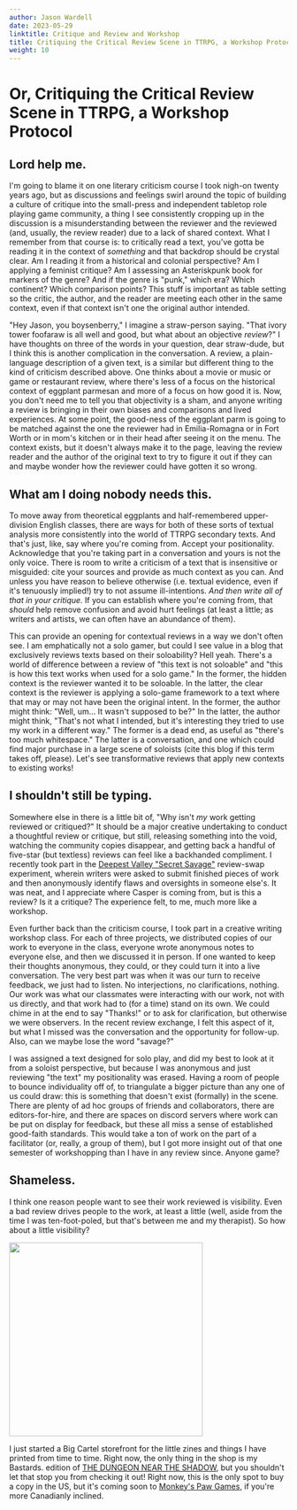 ```yaml
---
author: Jason Wardell
date: 2023-05-29
linktitle: Critique and Review and Workshop
title: Critiquing the Critical Review Scene in TTRPG, a Workshop Protocol
weight: 10
---
```

# Or, Critiquing the Critical Review Scene in TTRPG, a Workshop Protocol

## Lord help me.
I'm going to blame it on one literary criticism course I took nigh-on twenty years ago, but as discussions and feelings swirl around the topic of building a culture of critique into the small-press and independent tabletop role playing game community, a thing I see consistently cropping up in the discussion is a misunderstanding between the reviewer and the reviewed (and, usually, the review reader) due to a lack of shared context. What I remember from that course is: to critically read a text, you've gotta be reading it in the context of _something_ and that backdrop should be crystal clear. Am I reading it from a historical and colonial perspective? Am I applying a feminist critique? Am I assessing an Asteriskpunk book for markers of the genre? And if the genre is "punk," which era? Which continent? Which comparison points? This stuff is important as table setting so the critic, the author, and the reader are meeting each other in the same context, even if that context isn't one the original author intended.

"Hey Jason, you boysenberry," I imagine a straw-person saying. "That ivory tower foofaraw is all well and good, but what about an objective _review_?" I have thoughts on three of the words in your question, dear straw-dude, but I think this is another complication in the conversation. A review, a plain-language description of a given text, is a similar but different thing to the kind of criticism described above. One thinks about a movie or music or game or restaurant review, where there's less of a focus on the historical context of eggplant parmesan and more of a focus on how good it is. Now, you don't need me to tell you that objectivity is a sham, and anyone writing a review is bringing in their own biases and comparisons and lived experiences. At some point, the good-ness of the eggplant parm is going to be matched against the one the reviewer had in Emilia-Romagna or in Fort Worth or in mom's kitchen or in their head after seeing it on the menu. The context exists, but it doesn't always make it to the page, leaving the review reader and the author of the original text to try to figure it out if they can and maybe wonder how the reviewer could have gotten it so wrong. 

## What am I doing nobody needs this.
To move away from theoretical eggplants and half-remembered upper-division English classes, there are ways for both of these sorts of textual analysis more consistently into the world of TTRPG secondary texts. And that's just, like, say where you're coming from. Accept your positionality. Acknowledge that you're taking part in a conversation and yours is not the only voice. There is room to write a criticism of a text that is insensitive or misguided: cite your sources and provide as much context as you can. And unless you have reason to believe otherwise (i.e. textual evidence, even if it's tenuously implied!) try to not assume ill-intentions. _And then write all of that in your critique._ If you can establish where you're coming from, that _should_ help remove confusion and avoid hurt feelings (at least a little; as writers and artists, we can often have an abundance of them). 

This can provide an opening for contextual reviews in a way we don't often see. I am emphatically not a solo gamer, but could I see value in a blog that exclusively reviews texts based on their soloability? Hell yeah. There's a world of difference between a review of "this text is not soloable" and "this is how this text works when used for a solo game." In the former, the hidden context is the reviewer wanted it to be soloable. In the latter, the clear context is the reviewer is applying a solo-game framework to a text where that may or may not have been the original intent. In the former, the author might think: "Well, um... It wasn't supposed to be?" In the latter, the author might think, "That's not what I intended, but it's interesting they tried to use my work in a different way." The former is a dead end, as useful as "there's too much whitespace." The latter is a conversation, and one which could find major purchase in a large scene of soloists (cite this blog if this term takes off, please). Let's see transformative reviews that apply new contexts to existing works! 

## I shouldn't still be typing.
Somewhere else in there is a little bit of, "Why isn't _my_ work getting reviewed or critiqued?" It should be a major creative undertaking to conduct a thoughtful review or critique, but still, releasing something into the void, watching the community copies disappear, and getting back a handful of five-star (but textless) reviews can feel like a backhanded compliment. I recently took part in the [Deepest Valley "Secret Savage"](https://twitter.com/deepestvalleys/status/1660947777700888577?s=20) review-swap experiment, wherein writers were asked to submit finished pieces of work and then anonymously identify flaws and oversights in someone else's. It was neat, and I appreciate where Casper is coming from, but is this a review? Is it a critique? The experience felt, to me, much more like a workshop.

Even further back than the criticism course, I took part in a creative writing workshop class. For each of three projects, we distributed copies of our work to everyone in the class, everyone wrote anonymous notes to everyone else, and then we discussed it in person. If one wanted to keep their thoughts anonymous, they could, or they could turn it into a live conversation. The very best part was when it was our turn to receive feedback, we just had to listen. No interjections, no clarifications, nothing. Our work was what our classmates were interacting with our work, not with us directly, and that work had to (for a time) stand on its own. We could chime in at the end to say "Thanks!" or to ask for clarification, but otherwise we were observers. In the recent review exchange, I felt this aspect of it, but what I missed was the conversation and the opportunity for follow-up. Also, can we maybe lose the word "savage?" 

I was assigned a text designed for solo play, and did my best to look at it from a soloist perspective, but because I was anonymous and just reviewing "the text" my positionality was erased. Having a room of people to bounce individuality off of, to triangulate a bigger picture than any one of us could draw: this is something that doesn't exist (formally) in the scene. There are plenty of ad hoc groups of friends and collaborators, there are editors-for-hire, and there are spaces on discord servers where work can be put on display for feedback, but these all miss a sense of established good-faith standards. This would take a ton of work on the part of a facilitator (or, really, a group of them), but I got more insight out of that one semester of workshopping than I have in any review since. Anyone game?

## Shameless.
I think one reason people want to see their work reviewed is visibility. Even a bad review drives people to the work, at least a little (well, aside from the time I was ten-foot-poled, but that's between me and my therapist). So how about a little visibility? 

<img src="https://assets.bigcartel.com/product_images/361643191/IMG_6565.jpg" width=350 />

I just started a Big Cartel storefront for the little zines and things I have printed from time to time. Right now, the only thing in the shop is my Bastards. edition of [THE DUNGEON NEAR THE SHADOW](https://store.phantomfuneral.com/product/dungeon-near-the-shadow), but you shouldn't let that stop you from checking it out! Right now, this is the only spot to buy a copy in the US, but it's coming soon to [Monkey's Paw Games](https://monkeyspawgames.com/en-us), if you're more Canadianly inclined. 
